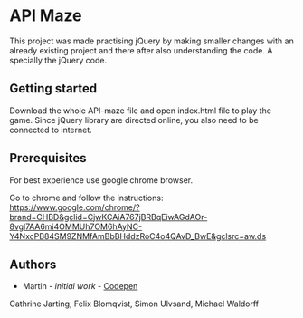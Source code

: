 # API Maze

This project was made practising jQuery by making smaller changes with an already existing project and there after also understanding the code. A specially the jQuery code.

## Getting started

Download the whole API-maze file and open index.html file to play the game. Since jQuery library are directed online, you also need to be connected to internet.

## Prerequisites

For best experience use google chrome browser. 

Go to chrome and follow the instructions: https://www.google.com/chrome/?brand=CHBD&gclid=CjwKCAiA767jBRBqEiwAGdAOr-8vgl7AA6mi4OMMUh7OM6hAyNC-Y4NxcPB84SM9ZNMfAmBbBHddzRoC4o4QAvD_BwE&gclsrc=aw.ds

## Authors

* Martin - *initial work* - [Codepen](https://codepen.io/TheCodeDepository/pen/jKBaoN)

Cathrine Jarting, Felix Blomqvist, Simon Ulvsand, Michael Waldorff